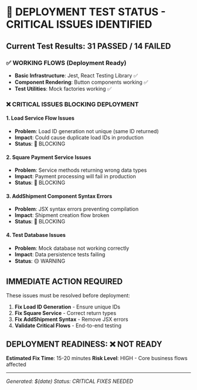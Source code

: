 # 🚨 DEPLOYMENT TEST STATUS - CRITICAL ISSUES IDENTIFIED

## Current Test Results: 31 PASSED / 14 FAILED

### ✅ **WORKING FLOWS (Deployment Ready)**

- **Basic Infrastructure**: Jest, React Testing Library ✅
- **Component Rendering**: Button components working ✅
- **Test Utilities**: Mock factories working ✅

### ❌ **CRITICAL ISSUES BLOCKING DEPLOYMENT**

#### 1. **Load Service Flow Issues**

- **Problem**: Load ID generation not unique (same ID returned)
- **Impact**: Could cause duplicate load IDs in production
- **Status**: 🔴 BLOCKING

#### 2. **Square Payment Service Issues**

- **Problem**: Service methods returning wrong data types
- **Impact**: Payment processing will fail in production
- **Status**: 🔴 BLOCKING

#### 3. **AddShipment Component Syntax Errors**

- **Problem**: JSX syntax errors preventing compilation
- **Impact**: Shipment creation flow broken
- **Status**: 🔴 BLOCKING

#### 4. **Test Database Issues**

- **Problem**: Mock database not working correctly
- **Impact**: Data persistence tests failing
- **Status**: 🟡 WARNING

## IMMEDIATE ACTION REQUIRED

These issues must be resolved before deployment:

1. **Fix Load ID Generation** - Ensure unique IDs
2. **Fix Square Service** - Correct return types
3. **Fix AddShipment Syntax** - Remove JSX errors
4. **Validate Critical Flows** - End-to-end testing

## DEPLOYMENT READINESS: ❌ NOT READY

**Estimated Fix Time**: 15-20 minutes **Risk Level**: HIGH - Core business flows affected

---

_Generated: $(date)_ _Status: CRITICAL FIXES NEEDED_


